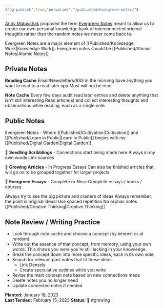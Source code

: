 ```yaml
---
{"dg-publish":true,"permalink":"/published/evergreen-notes/"}
---
```





[Andy Matuschak](https://andymatuschak.org/) proposed the term [Evergreen Notes](https://notes.andymatuschak.org/z4SDCZQeRo4xFEQ8H4qrSqd68ucpgE6LU155C) meant to allow us to create our own personal knowledge bank of interconnected original thoughts rather than the random notes we never come back to.

Evergreen Notes are a major element of [[Published/Knowledge Work\|Knowledge Work]].
Evergreen notes should be [[Published/Atomic Notes\|Atomic Notes]]

## Private Notes

**Reading Cache**
Email/Newsletters/RSS in the morning
Save anything you want to read to a read later app
Most will not be read

**Note Cache**
Every few days audit read later entries and delete anything that isn't still interesting
Read article(s) and collect interesting thoughts and observations while reading, each as a single note.

## Public Notes

Evergreen Notes - Where [[Published/Cultivation\|Cultivation]] and [[Published/Learn in Public\|Learn in Public]] begins with my [[Published/Digital Garden\|Digital Garden]].

🌱 **Seedling Scribblings** - Connections start being made here
	Always in my own words
	Link sources

🌿 **Growing Articles** - In Progress Essays
	Can also be finished articles that will go on to be grouped together for larger projects

🌲 **Evergreen Essays** - Complete or Near-Complete essays / books / courses

Always try to see the big picture and clusters of ideas
Always remember, the point is original ideas!
Use spaced repetition
No orphan notes
[[Published/Creative Thinking\|Creative Thinking]]

## Note Review / Writing Practice

- Look through note cache and choose a concept (by interest or at random)
- Write out the essence of that concept, from memory, using your own words. This shows you were you're still lacking in your knowledge.
- Break the concept down into more specific ideas, each in its own note
- Search for relevant past notes that fit these ideas
	- Link Densely
	- Create speculative outlines while you write
- Revise the main concept note based on new connections made
- Delete notes you no longer need
- Update connected notes if needed

**Planted:** January 18, 2023  
**Last Tended:** February 15, 2023
**Status:** 🌿 #growing 
